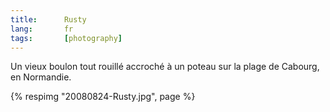 ```yaml
---
title:      Rusty
lang:       fr
tags:       [photography]
---
```


Un vieux boulon tout rouillé accroché à un poteau sur la plage de Cabourg, en Normandie.

{% respimg "20080824-Rusty.jpg", page %}
